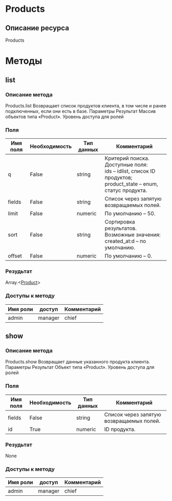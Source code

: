
# Products

## Описание ресурса
Products

# Методы

## list

### Описание метода
Products.list
Возвращает список продуктов клиента, в том числе и ранее подключенных, если они есть в базе.
Параметры
Результат
Массив объектов типа «Product».
Уровень доступа для ролей


### Поля

| Имя поля | Необходимость | Тип данных | Комментарий |
|---|---|---|---|
|q|False|string|Критерий поиска.<br/>Доступные поля:<br/>ids – idlist, список ID продуктов;<br/>product_state – enum, статус продукта.<br/>|
|fields|False|string|Список через запятую возвращаемых полей.<br/>|
|limit|False|numeric|По умолчанию – 50.<br/>|
|sort|False|string|Сортировка результатов.<br/>Возможные значения:<br/>created_at:d – по умолчанию.<br/>|
|offset|False|numeric|По умолчанию – 0.<br/>|

### Резудьтат
Array.<[Product](/docs/types/Product.md)>
### Доступы к методу

| Имя роли | доступ | Комментарий |
|---|---|---|
|admin|manager|chief|chief_partner|operator|admin_partner
## show

### Описание метода
Products.show
Возвращает данные указанного продукта клиента.
Параметры
Результат
Объект типа «Product».
Уровень доступа для ролей


### Поля

| Имя поля | Необходимость | Тип данных | Комментарий |
|---|---|---|---|
|fields|False|string|Список через запятую возвращаемых полей.<br/>|
|id|True|numeric|ID продукта.<br/>|

### Резудьтат
None
### Доступы к методу

| Имя роли | доступ | Комментарий |
|---|---|---|
|admin|manager|chief|chief_partner|operator|admin_partner